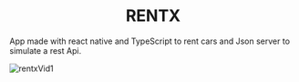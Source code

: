 <h1 align="center"> RENTX </h1>

App made with react native and TypeScript to rent cars and Json server to simulate a rest Api.

![rentxVid1](https://user-images.githubusercontent.com/75041514/218168074-ad838508-a896-4308-9d35-fd7c83b63872.gif)
